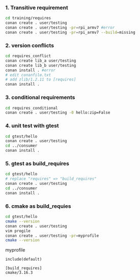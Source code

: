 ### 1. Transitive requirement
```bash
cd training/requires
conan create . user/testing
conan create . user/testing -pr=rpi_armv7 #error
conan create . user/testing -pr=rpi_armv7 --build=missing
```

### 2. version conflicts
```bash
cd requires_conflict
conan create lib_a user/testing
conan create lib_b user/testing
conan install . #error
# edit conanfile.txt
# add zlib/1.2.11 to [requires]
conan install .
```

### 3. conditional requirements
```bash
cd requires_conditional
conan create . user/testing -0 hello:zip=False
```

### 4. unit test with gtest
```bash
cd gtest/hello
conan create . user/testing
cd ../consumer
conan install .
```

### 5. gtest as build_requires
```bash
cd gtest/hello
# replace "requires" => "build_requires"
conan create . user/testing
cd ../consumer
conan install .
```

### 6. cmake as build_requies
```bash
cd gtest/hello
cmake --version
conan create . user/testing
vim progile
conan create . user/testing -pr=myprofile
cmake --version
```

myprofile
```
include(default)

[build_requires]
cmake/3.16.3
```